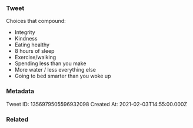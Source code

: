 ### Tweet
Choices that compound:

- Integrity
- Kindness
- Eating healthy
- 8 hours of sleep
- Exercise/walking
- Spending less than you make
- More water / less everything else
- Going to bed smarter than you woke up

### Metadata
Tweet ID: 1356979505596932098
Created At: 2021-02-03T14:55:00.000Z

### Related

